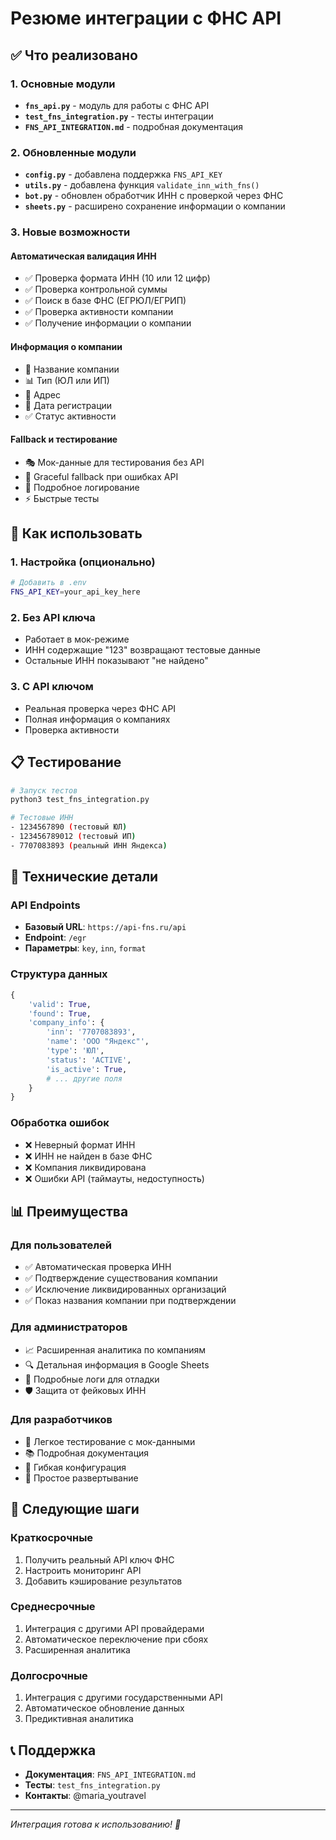 # Резюме интеграции с ФНС API

## ✅ Что реализовано

### 1. Основные модули
- **`fns_api.py`** - модуль для работы с ФНС API
- **`test_fns_integration.py`** - тесты интеграции
- **`FNS_API_INTEGRATION.md`** - подробная документация

### 2. Обновленные модули
- **`config.py`** - добавлена поддержка `FNS_API_KEY`
- **`utils.py`** - добавлена функция `validate_inn_with_fns()`
- **`bot.py`** - обновлен обработчик ИНН с проверкой через ФНС
- **`sheets.py`** - расширено сохранение информации о компании

### 3. Новые возможности

#### Автоматическая валидация ИНН
- ✅ Проверка формата ИНН (10 или 12 цифр)
- ✅ Проверка контрольной суммы
- ✅ Поиск в базе ФНС (ЕГРЮЛ/ЕГРИП)
- ✅ Проверка активности компании
- ✅ Получение информации о компании

#### Информация о компании
- 🏢 Название компании
- 📊 Тип (ЮЛ или ИП)
- 📍 Адрес
- 📅 Дата регистрации
- ✅ Статус активности

#### Fallback и тестирование
- 🎭 Мок-данные для тестирования без API
- 🔄 Graceful fallback при ошибках API
- 📝 Подробное логирование
- ⚡ Быстрые тесты

## 🚀 Как использовать

### 1. Настройка (опционально)
```bash
# Добавить в .env
FNS_API_KEY=your_api_key_here
```

### 2. Без API ключа
- Работает в мок-режиме
- ИНН содержащие "123" возвращают тестовые данные
- Остальные ИНН показывают "не найдено"

### 3. С API ключом
- Реальная проверка через ФНС API
- Полная информация о компаниях
- Проверка активности

## 📋 Тестирование

```bash
# Запуск тестов
python3 test_fns_integration.py

# Тестовые ИНН
- 1234567890 (тестовый ЮЛ)
- 123456789012 (тестовый ИП)
- 7707083893 (реальный ИНН Яндекса)
```

## 🔧 Технические детали

### API Endpoints
- **Базовый URL**: `https://api-fns.ru/api`
- **Endpoint**: `/egr`
- **Параметры**: `key`, `inn`, `format`

### Структура данных
```python
{
    'valid': True,
    'found': True,
    'company_info': {
        'inn': '7707083893',
        'name': 'ООО "Яндекс"',
        'type': 'ЮЛ',
        'status': 'ACTIVE',
        'is_active': True,
        # ... другие поля
    }
}
```

### Обработка ошибок
- ❌ Неверный формат ИНН
- ❌ ИНН не найден в базе ФНС
- ❌ Компания ликвидирована
- ❌ Ошибки API (таймауты, недоступность)

## 📊 Преимущества

### Для пользователей
- ✅ Автоматическая проверка ИНН
- ✅ Подтверждение существования компании
- ✅ Исключение ликвидированных организаций
- ✅ Показ названия компании при подтверждении

### Для администраторов
- 📈 Расширенная аналитика по компаниям
- 🔍 Детальная информация в Google Sheets
- 📝 Подробные логи для отладки
- 🛡️ Защита от фейковых ИНН

### Для разработчиков
- 🧪 Легкое тестирование с мок-данными
- 📚 Подробная документация
- 🔧 Гибкая конфигурация
- 🚀 Простое развертывание

## 🎯 Следующие шаги

### Краткосрочные
1. Получить реальный API ключ ФНС
2. Настроить мониторинг API
3. Добавить кэширование результатов

### Среднесрочные
1. Интеграция с другими API провайдерами
2. Автоматическое переключение при сбоях
3. Расширенная аналитика

### Долгосрочные
1. Интеграция с другими государственными API
2. Автоматическое обновление данных
3. Предиктивная аналитика

## 📞 Поддержка

- **Документация**: `FNS_API_INTEGRATION.md`
- **Тесты**: `test_fns_integration.py`
- **Контакты**: @maria_youtravel

---

*Интеграция готова к использованию! 🎉*
